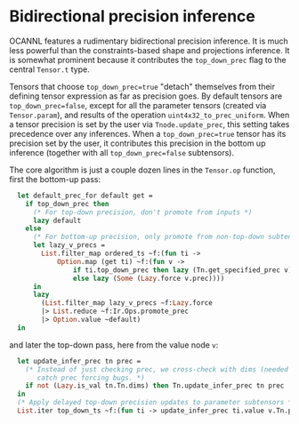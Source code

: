 # Bidirectional precision inference

OCANNL features a rudimentary bidirectional precision inference. It is much less powerful than the constraints-based shape and projections inference. It is somewhat prominent because it contributes the `top_down_prec` flag to the central `Tensor.t` type.

Tensors that choose `top_down_prec=true` "detach" themselves from their defining tensor expression as far as precision goes. By default tensors are `top_down_prec=false`, except for all the parameter tensors (created via `Tensor.param`), and results of the operation `uint4x32_to_prec_uniform`. When a tensor precision is set by the user via `Tnode.update_prec`, this setting takes precedence over any inferences. When a `top_down_prec=true` tensor has its precision set by the user, it contributes this precision in the bottom up inference (together with all `top_down_prec=false` subtensors).

The core algorithm is just a couple dozen lines in the `Tensor.op` function, first the bottom-up pass:

```ocaml
  let default_prec_for default get =
    if top_down_prec then
      (* For top-down precision, don't promote from inputs *)
      lazy default
    else
      (* For bottom-up precision, only promote from non-top-down subtensors *)
      let lazy_v_precs =
        List.filter_map ordered_ts ~f:(fun ti ->
            Option.map (get ti) ~f:(fun v ->
                if ti.top_down_prec then lazy (Tn.get_specified_prec v)
                else lazy (Some (Lazy.force v.prec))))
      in
      lazy
        (List.filter_map lazy_v_precs ~f:Lazy.force
        |> List.reduce ~f:Ir.Ops.promote_prec
        |> Option.value ~default)
  in
```

and later the top-down pass, here from the value node `v`:

```ocaml
  let update_infer_prec tn prec =
    (* Instead of just checking prec, we cross-check with dims (needed for code generation), to
       catch prec forcing bugs. *)
    if not (Lazy.is_val tn.Tn.dims) then Tn.update_infer_prec tn prec
  in
  (* Apply delayed top-down precision updates to parameter subtensors *)
  List.iter top_down_ts ~f:(fun ti -> update_infer_prec ti.value v.Tn.prec);
```

